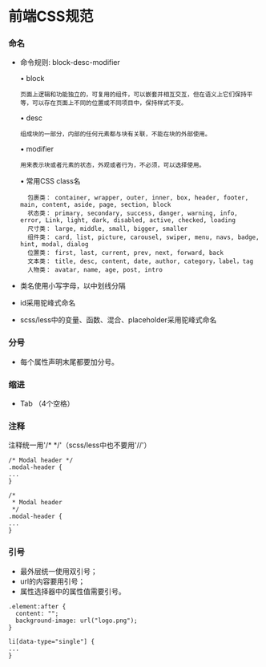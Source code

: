 # 前端CSS规范

### 命名

* 命令规则: block-desc-modifier

  • block
  ```
  页面上逻辑和功能独立的，可复用的组件，可以嵌套并相互交互，但在语义上它们保持平等，可以存在页面上不同的位置或不同项目中，保持样式不变。
  ```
  • desc
  ```
  组成块的一部分，内部的任何元素都与块有关联，不能在块的外部使用。
  ```
  • modifier
  ```
  用来表示块或者元素的状态，外观或者行为，不必须，可以选择使用。
  ```
  • 常用CSS class名
    ```
      包裹类： container, wrapper, outer, inner, box, header, footer, main, content, aside, page, section, block
      状态类： primary, secondary, success, danger, warning, info, error, Link, light, dark, disabled, active, checked, loading
      尺寸类： large, middle, small, bigger, smaller
      组件类： card, list, picture, carousel, swiper, menu, navs, badge, hint, modal, dialog
      位置类： first, last, current, prev, next, forward, back
      文本类： title, desc, content, date, author, category，label，tag
      人物类： avatar, name, age, post, intro
    ```
* 类名使用小写字母，以中划线分隔
* id采用驼峰式命名
* scss/less中的变量、函数、混合、placeholder采用驼峰式命名

### 分号

* 每个属性声明末尾都要加分号。

### 缩进

* Tab （4个空格）

### 注释

注释统一用'/* */'（scss/less中也不要用'//'）

```less
/* Modal header */
.modal-header {
...
}

/*
 * Modal header
 */
.modal-header {
...
}
```

### 引号

* 最外层统一使用双引号；
* url的内容要用引号；
* 属性选择器中的属性值需要引号。

```less
.element:after {
  content: "";
  background-image: url("logo.png");
}

li[data-type="single"] {
...
}
```
